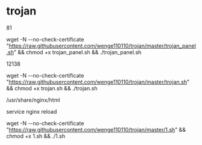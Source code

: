 # trojan

81

wget -N --no-check-certificate "https://raw.githubusercontent.com/wenge110110/trojan/master/trojan_panel.sh" && chmod +x trojan_panel.sh && ./trojan_panel.sh

12138

wget -N --no-check-certificate "https://raw.githubusercontent.com/wenge110110/trojan/master/trojan.sh" && chmod +x trojan.sh && ./trojan.sh

/usr/share/nginx/html

service nginx reload

wget -N --no-check-certificate "https://raw.githubusercontent.com/wenge110110/trojan/master/1.sh" && chmod +x 1.sh && ./1.sh

